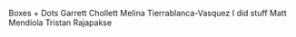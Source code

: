 Boxes + Dots
Garrett Chollett
Melina Tierrablanca-Vasquez
I did stuff
Matt Mendiola
Tristan Rajapakse
